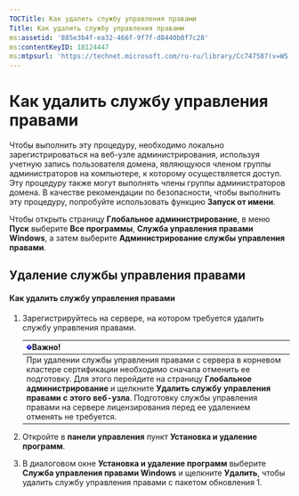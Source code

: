 ```yaml
---
TOCTitle: Как удалить службу управления правами
Title: Как удалить службу управления правами
ms:assetid: '885e3b4f-ea32-466f-9f7f-d8440b0f7c28'
ms:contentKeyID: 18124447
ms:mtpsurl: 'https://technet.microsoft.com/ru-ru/library/Cc747587(v=WS.10)'
---
```


Как удалить службу управления правами
=====================================

Чтобы выполнить эту процедуру, необходимо локально зарегистрироваться на веб-узле администрирования, используя учетную запись пользователя домена, являющуюся членом группы администраторов на компьютере, к которому осуществляется доступ. Эту процедуру также могут выполнять члены группы администраторов домена. В качестве рекомендации по безопасности, чтобы выполнить эту процедуру, попробуйте использовать функцию **Запуск от имени**.

Чтобы открыть страницу **Глобальное администрирование**, в меню **Пуск** выберите **Все программы**, **Служба управления правами Windows**, а затем выберите **Администрирование службы управления правами**.

Удаление службы управления правами
----------------------------------

#### Как удалить службу управления правами

1.  Зарегистрируйтесь на сервере, на котором требуется удалить службу управления правами.

    | ![](/security-updates/images/Cc747587.Important(WS.10).gif)Важно!                                                                                                                                                                                                                                                                                              |
    |---------------------------------------------------------------------------------------------------------------------------------------------------------------------------------------------------------------------------------------------------------------------------------------------------------------------------------------------------------------------------|
    | При удалении службы управления правами с сервера в корневом кластере сертификации необходимо сначала отменить ее подготовку. Для этого перейдите на страницу **Глобальное администрирование** и щелкните **Удалить службу управления правами с этого веб-узла**. Подготовку службы управления правами на сервере лицензирования перед ее удалением отменять не требуется. |

2.  Откройте в **панели управления** пункт **Установка и удаление программ**.

3.  В диалоговом окне **Установка и удаление программ** выберите **Служба управления правами Windows** и щелкните **Удалить**, чтобы удалить службу управления правами с пакетом обновления 1.
